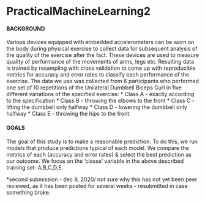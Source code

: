 # PracticalMachineLearning2

#### BACKGROUND

Various devices equipped with embedded accelerometers can be worn on the body during physical exercise to collect data for subsequent analysis of the quality of the exercise after the fact. These devices are used to measure quality of performance of the movements of arms, legs etc. Resulting data is trained by resampling with cross validation to come up with reproducible metrics for accuracy and error rates to classify each performance of the exercise. The data we use was collected from 6 participants who performed one set of 10 repetitions of the Unilateral Dumbbell Biceps Curl in five different variations of the specified exercise: * Class A - exactly according to the specification * Class B - throwing the elbows to the front * Class C - lifting the dumbbell only halfway * Class D - lowering the dumbbell only halfway * Class E - throwing the hips to the front.

#### GOALS

The goal of this study is to make a reasonable prediction. To do this, we run models that produce predictions typical of each model. We compare the metrics of each (accuracy and error rates) & select the best prediction as our outcome. We focus on the ‘classe’ variable in the above described training set: A,B,C,D,E.

*second submission - dec 8, 2020/ not sure why this has not yet been peer reviewed, as it has been posted for several weeks - resubmitted in case something broke.
